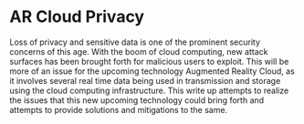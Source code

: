 # AR Cloud Privacy
Loss of privacy and sensitive data is one of the prominent security concerns of this age. With the boom of cloud computing, new attack surfaces has been brought forth for malicious users to exploit. This will be more of an issue for the upcoming technology Augmented Reality Cloud, as it involves several real time data being used in transmission and storage using the cloud computing infrastructure. This write up attempts to realize the issues that this new upcoming technology could bring forth and attempts to provide solutions and mitigations to the same.
